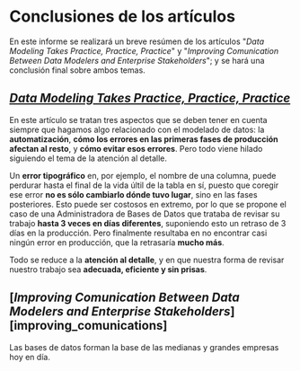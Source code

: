 # Conclusiones de los artículos

En este informe se realizará un breve resúmen de los artículos "_Data Modeling Takes Practice, Practice, Practice_" y "_Improving Comunication Between Data Modelers and Enterprise Stakeholders_"; y se hará una conclusión final sobre ambos temas.

## [**_Data Modeling Takes Practice, Practice, Practice_**][practice]

En este artículo se tratan tres aspectos que se deben tener en cuenta siempre que hagamos algo relacionado con el modelado de datos: la **automatización**, **cómo los errores en las primeras fases de producción afectan al resto**, y **cómo evitar esos errores**. Pero todo viene hilado siguiendo el tema de la atención al detalle.

Un **error tipográfico** en, por ejemplo, el nombre de una columna, puede perdurar hasta el final de la vida últil de la tabla en sí, puesto que coregir ese error **no es sólo cambiarlo dónde tuvo lugar**, sino en las fases posteriores. Esto puede ser costosos en extremo, por lo que se propone el caso de una Administradora de Bases de Datos que trataba de revisar su trabajo **hasta 3 veces en días diferentes**, suponiendo esto un retraso de 3 días en la producción. Pero finalmente resultaba en no encontrar casi ningún error en producción, que la retrasaría **mucho más**.

Todo se reduce a la **atención al detalle**, y en que nuestra forma de revisar nuestro trabajo sea **adecuada, eficiente y sin prisas**.


## [**_Improving Comunication Between Data Modelers and Enterprise Stakeholders_**][improving_comunications]

Las bases de datos forman la base de las medianas y grandes empresas hoy en día.


[practice]: https://www.dbta.com/Columns/Database-Elaborations/Data-Modeling-Takes-Practice-Practice-Practice-119800.aspx

[improvin_comunications]: https://www.dbta.com/Editorial/Trends-and-Applications/Improving-Communication-Between-Data-Modelers-and-Enterprise-Stakeholders-118726.aspx